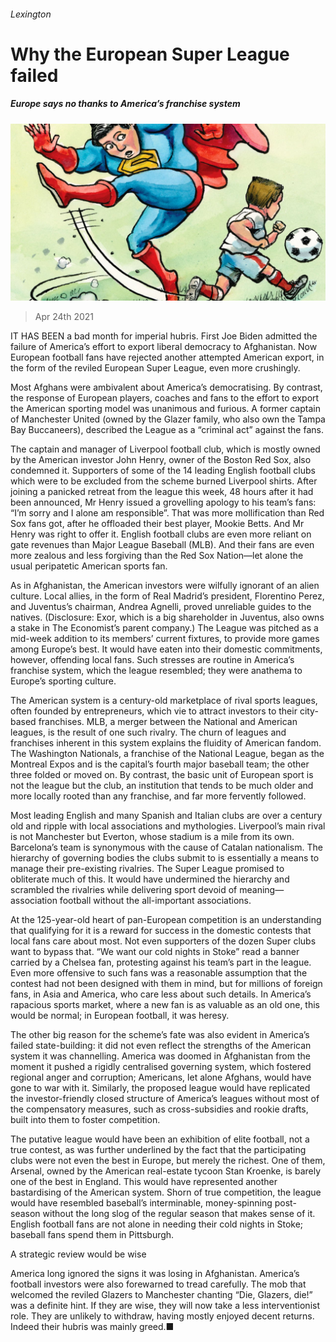 ###### Lexington

# Why the European Super League failed 

##### Europe says no thanks to America’s franchise system 

![image](images/20210424_USD000_0.jpg) 

> Apr 24th 2021 

IT HAS BEEN a bad month for imperial hubris. First Joe Biden admitted the failure of America’s effort to export liberal democracy to Afghanistan. Now European football fans have rejected another attempted American export, in the form of the reviled European Super League, even more crushingly.

Most Afghans were ambivalent about America’s democratising. By contrast, the response of European players, coaches and fans to the effort to export the American sporting model was unanimous and furious. A former captain of Manchester United (owned by the Glazer family, who also own the Tampa Bay Buccaneers), described the League as a “criminal act” against the fans.


The captain and manager of Liverpool football club, which is mostly owned by the American investor John Henry, owner of the Boston Red Sox, also condemned it. Supporters of some of the 14 leading English football clubs which were to be excluded from the scheme burned Liverpool shirts. After joining a panicked retreat from the league this week, 48 hours after it had been announced, Mr Henry issued a grovelling apology to his team’s fans: “I’m sorry and I alone am responsible”. That was more mollification than Red Sox fans got, after he offloaded their best player, Mookie Betts. And Mr Henry was right to offer it. English football clubs are even more reliant on gate revenues than Major League Baseball (MLB). And their fans are even more zealous and less forgiving than the Red Sox Nation—let alone the usual peripatetic American sports fan.

As in Afghanistan, the American investors were wilfully ignorant of an alien culture. Local allies, in the form of Real Madrid’s president, Florentino Perez, and Juventus’s chairman, Andrea Agnelli, proved unreliable guides to the natives. (Disclosure: Exor, which is a big shareholder in Juventus, also owns a stake in The Economist’s parent company.) The League was pitched as a mid-week addition to its members’ current fixtures, to provide more games among Europe’s best. It would have eaten into their domestic commitments, however, offending local fans. Such stresses are routine in America’s franchise system, which the league resembled; they were anathema to Europe’s sporting culture.

The American system is a century-old marketplace of rival sports leagues, often founded by entrepreneurs, which vie to attract investors to their city-based franchises. MLB, a merger between the National and American leagues, is the result of one such rivalry. The churn of leagues and franchises inherent in this system explains the fluidity of American fandom. The Washington Nationals, a franchise of the National League, began as the Montreal Expos and is the capital’s fourth major baseball team; the other three folded or moved on. By contrast, the basic unit of European sport is not the league but the club, an institution that tends to be much older and more locally rooted than any franchise, and far more fervently followed.

Most leading English and many Spanish and Italian clubs are over a century old and ripple with local associations and mythologies. Liverpool’s main rival is not Manchester but Everton, whose stadium is a mile from its own. Barcelona’s team is synonymous with the cause of Catalan nationalism. The hierarchy of governing bodies the clubs submit to is essentially a means to manage their pre-existing rivalries. The Super League promised to obliterate much of this. It would have undermined the hierarchy and scrambled the rivalries while delivering sport devoid of meaning—association football without the all-important associations.

At the 125-year-old heart of pan-European competition is an understanding that qualifying for it is a reward for success in the domestic contests that local fans care about most. Not even supporters of the dozen Super clubs want to bypass that. “We want our cold nights in Stoke” read a banner carried by a Chelsea fan, protesting against his team’s part in the league. Even more offensive to such fans was a reasonable assumption that the contest had not been designed with them in mind, but for millions of foreign fans, in Asia and America, who care less about such details. In America’s rapacious sports market, where a new fan is as valuable as an old one, this would be normal; in European football, it was heresy.

The other big reason for the scheme’s fate was also evident in America’s failed state-building: it did not even reflect the strengths of the American system it was channelling. America was doomed in Afghanistan from the moment it pushed a rigidly centralised governing system, which fostered regional anger and corruption; Americans, let alone Afghans, would have gone to war with it. Similarly, the proposed league would have replicated the investor-friendly closed structure of America’s leagues without most of the compensatory measures, such as cross-subsidies and rookie drafts, built into them to foster competition.

The putative league would have been an exhibition of elite football, not a true contest, as was further underlined by the fact that the participating clubs were not even the best in Europe, but merely the richest. One of them, Arsenal, owned by the American real-estate tycoon Stan Kroenke, is barely one of the best in England. This would have represented another bastardising of the American system. Shorn of true competition, the league would have resembled baseball’s interminable, money-spinning post-season without the long slog of the regular season that makes sense of it. English football fans are not alone in needing their cold nights in Stoke; baseball fans spend them in Pittsburgh.

A strategic review would be wise

America long ignored the signs it was losing in Afghanistan. America’s football investors were also forewarned to tread carefully. The mob that welcomed the reviled Glazers to Manchester chanting “Die, Glazers, die!” was a definite hint. If they are wise, they will now take a less interventionist role. They are unlikely to withdraw, having mostly enjoyed decent returns. Indeed their hubris was mainly greed.■

